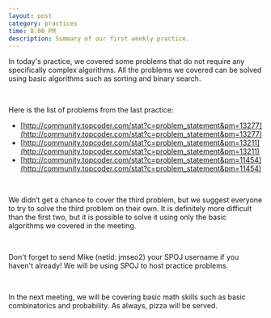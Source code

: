 ```yaml
---
layout: post
category: practices
time: 8:00 PM
description: Summary of our first weekly practice.
---
```


In today's practice, we covered some problems that do not require any
specifically complex algorithms. All the problems we covered can be solved
using basic algorithms such as sorting and binary search. 

<br>

Here is the list of problems from the last practice:

 * [http://community.topcoder.com/stat?c=problem_statement&pm=13277](http://community.topcoder.com/stat?c=problem_statement&pm=13277)
 * [http://community.topcoder.com/stat?c=problem_statement&pm=13211](http://community.topcoder.com/stat?c=problem_statement&pm=13211)
 * [http://community.topcoder.com/stat?c=problem_statement&pm=11454](http://community.topcoder.com/stat?c=problem_statement&pm=11454)

<br>

We didn’t get a chance to cover the third problem, but we suggest everyone 
to try to solve the third problem on their own. It is definitely more 
difficult than the first two, but it is possible to solve it using only the 
basic algorithms we covered in the meeting.

<br>

Don't forget to send Mike (netid: jmseo2) your SPOJ username if you haven't already! We will
be using SPOJ to host practice problems.

<br>

In the next meeting, we will be covering basic math skills such as basic 
combinatorics and probability. As always, pizza will be served.
